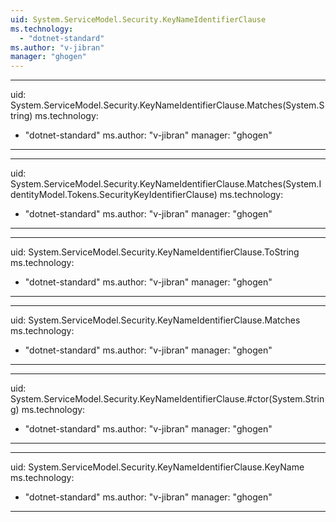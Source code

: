 ```yaml
---
uid: System.ServiceModel.Security.KeyNameIdentifierClause
ms.technology: 
  - "dotnet-standard"
ms.author: "v-jibran"
manager: "ghogen"
---
```


---
uid: System.ServiceModel.Security.KeyNameIdentifierClause.Matches(System.String)
ms.technology: 
  - "dotnet-standard"
ms.author: "v-jibran"
manager: "ghogen"
---

---
uid: System.ServiceModel.Security.KeyNameIdentifierClause.Matches(System.IdentityModel.Tokens.SecurityKeyIdentifierClause)
ms.technology: 
  - "dotnet-standard"
ms.author: "v-jibran"
manager: "ghogen"
---

---
uid: System.ServiceModel.Security.KeyNameIdentifierClause.ToString
ms.technology: 
  - "dotnet-standard"
ms.author: "v-jibran"
manager: "ghogen"
---

---
uid: System.ServiceModel.Security.KeyNameIdentifierClause.Matches
ms.technology: 
  - "dotnet-standard"
ms.author: "v-jibran"
manager: "ghogen"
---

---
uid: System.ServiceModel.Security.KeyNameIdentifierClause.#ctor(System.String)
ms.technology: 
  - "dotnet-standard"
ms.author: "v-jibran"
manager: "ghogen"
---

---
uid: System.ServiceModel.Security.KeyNameIdentifierClause.KeyName
ms.technology: 
  - "dotnet-standard"
ms.author: "v-jibran"
manager: "ghogen"
---
